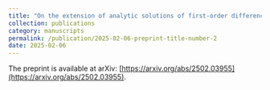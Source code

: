 ```yaml
---
title: "On the extension of analytic solutions of first-order difference equations"
collection: publications
category: manuscripts
permalink: /publication/2025-02-06-preprint-title-number-2
date: 2025-02-06
---
```


The preprint is available at arXiv: [https://arxiv.org/abs/2502.03955](https://arxiv.org/abs/2502.03955).
